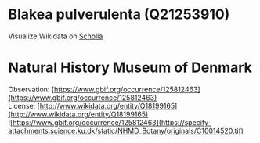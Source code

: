 
Blakea pulverulenta (Q21253910)
===============================
  
Visualize Wikidata on [Scholia](https://scholia.toolforge.org/taxon/Q21253910)
# Natural History Museum of Denmark
  
Observation: [https://www.gbif.org/occurrence/125812463](https://www.gbif.org/occurrence/125812463)  
License: [http://www.wikidata.org/entity/Q18199165](http://www.wikidata.org/entity/Q18199165)  
![https://www.gbif.org/occurrence/125812463](https://specify-attachments.science.ku.dk/static/NHMD_Botany/originals/C10014520.tif)